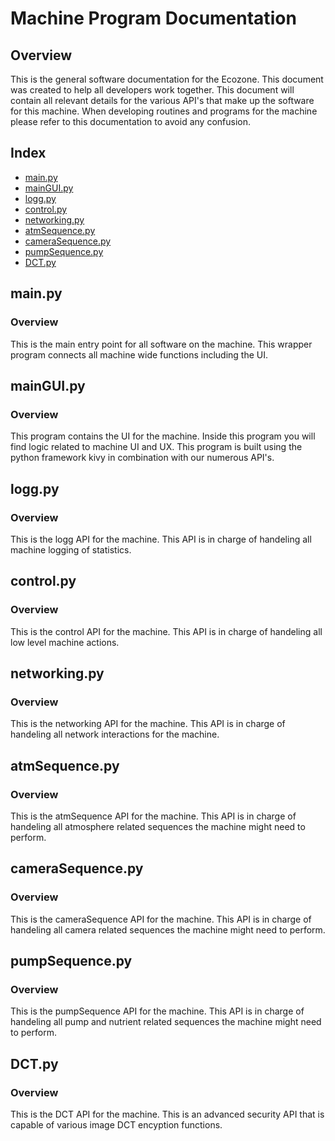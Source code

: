 # Machine Program Documentation

## Overview
This is the general software documentation for the Ecozone. This document was created to help all developers work together. This document will contain all relevant details for the various API's that make up the software for this machine. When developing routines and programs for the machine please refer to this documentation to avoid any confusion.

## Index
- [main.py](https://github.com/Dormtech/Ecotech/blob/master/RaspberryPi/docs/index.md#mainpy)
- [mainGUI.py](https://github.com/Dormtech/Ecotech/blob/master/RaspberryPi/docs/index.md#mainGUIpy)
- [logg.py](https://github.com/Dormtech/Ecotech/blob/master/RaspberryPi/docs/index.md#loggpy)
- [control.py](https://github.com/Dormtech/Ecotech/blob/master/RaspberryPi/docs/index.md#controlpy)
- [networking.py](https://github.com/Dormtech/Ecotech/blob/master/RaspberryPi/docs/index.md#networkingpy)
- [atmSequence.py](https://github.com/Dormtech/Ecotech/blob/master/RaspberryPi/docs/index.md#atmSequencepy)
- [cameraSequence.py](https://github.com/Dormtech/Ecotech/blob/master/RaspberryPi/docs/index.md#cameraSequencepy)
- [pumpSequence.py](https://github.com/Dormtech/Ecotech/blob/master/RaspberryPi/docs/index.md#pumpSequencepy)
- [DCT.py](https://github.com/Dormtech/Ecotech/blob/master/RaspberryPi/docs/index.md#DCTpy)

## main.py
### Overview
This is the main entry point for all software on the machine. This wrapper program connects all machine wide functions including the UI.

## mainGUI.py
### Overview
This program contains the UI for the machine. Inside this program you will find logic related to machine UI and UX. This program is built using the python framework kivy in combination with our numerous API's.

## logg.py
### Overview
This is the logg API for the machine. This API is in charge of handeling all machine logging of statistics.

## control.py
### Overview
This is the control API for the machine. This API is in charge of handeling all low level machine actions.

## networking.py
### Overview
This is the networking API for the machine. This API is in charge of handeling all network interactions for the machine.

## atmSequence.py
### Overview
This is the atmSequence API for the machine. This API is in charge of handeling all atmosphere related sequences the machine might need to perform.

## cameraSequence.py
### Overview
This is the cameraSequence API for the machine. This API is in charge of handeling all camera related sequences the machine might need to perform.

## pumpSequence.py
### Overview
This is the pumpSequence API for the machine. This API is in charge of handeling all pump and nutrient related sequences the machine might need to perform.

## DCT.py
### Overview
This is the DCT API for the machine. This is an advanced security API that is capable of various image DCT encyption functions.
